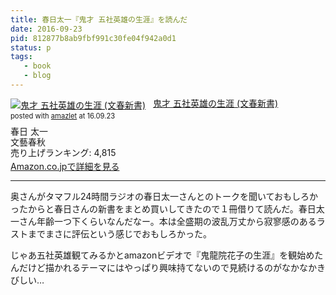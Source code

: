 ```yaml
---
title: 春日太一『鬼才 五社英雄の生涯』を読んだ
date: 2016-09-23
pid: 812877b8ab9fbf991c30fe04f942a0d1
status: p
tags:
   - book
   - blog
---
```


<div class="amazlet-box" style="margin-bottom:0px;"><div class="amazlet-image" style="float:left;margin:0px 12px 1px 0px;"><a href="http://www.amazon.co.jp/exec/obidos/ASIN/4166610872/dotimpact-22/ref=nosim/" name="amazletlink" target="_blank"><img src="http://ecx.images-amazon.com/images/I/51tUHr19gLL._SL160_.jpg" alt="鬼才 五社英雄の生涯 (文春新書)" style="border: none;" /></a></div><div class="amazlet-info" style="line-height:120%; margin-bottom: 10px"><div class="amazlet-name" style="margin-bottom:10px;line-height:120%"><a href="http://www.amazon.co.jp/exec/obidos/ASIN/4166610872/dotimpact-22/ref=nosim/" name="amazletlink" target="_blank">鬼才 五社英雄の生涯 (文春新書)</a><div class="amazlet-powered-date" style="font-size:80%;margin-top:5px;line-height:120%">posted with <a href="http://www.amazlet.com/" title="amazlet" target="_blank">amazlet</a> at 16.09.23</div></div><div class="amazlet-detail">春日 太一 <br />文藝春秋 <br />売り上げランキング: 4,815<br /></div><div class="amazlet-sub-info" style="float: left;"><div class="amazlet-link" style="margin-top: 5px"><a href="http://www.amazon.co.jp/exec/obidos/ASIN/4166610872/dotimpact-22/ref=nosim/" name="amazletlink" target="_blank">Amazon.co.jpで詳細を見る</a></div></div></div><div class="amazlet-footer" style="clear: left"></div></div>

---- 

奥さんがタマフル24時間ラジオの春日太一さんとのトークを聞いておもしろかったからと春日さんの新書をまとめ買いしてきたので１冊借りて読んだ。春日太一さん年齢一つ下くらいなんだなー。本は全盛期の波乱万丈から寂寥感のあるラストまでまさに評伝という感じでおもしろかった。

じゃあ五社英雄観てみるかとamazonビデオで『鬼龍院花子の生涯』を観始めたんだけど描かれるテーマにはやっぱり興味持てないので見続けるのがなかなかきびしい…